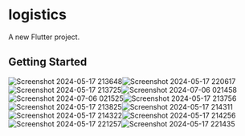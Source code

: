 # logistics

A new Flutter project.

## Getting Started

![Screenshot 2024-05-17 213648](https://github.com/yassa1312/Logistics/assets/139929196/20d4c0d2-c646-4629-887b-441d762bc00c)![Screenshot 2024-05-17 220617](https://github.com/yassa1312/Logistics/assets/139929196/150e8599-a72d-4bb4-89da-aaedb1eea507)
![Screenshot 2024-05-17 213725](https://github.com/yassa1312/Logistics/assets/139929196/17c889bf-d2eb-4ce1-9ff4-d2f6ccb6db58)![Screenshot 2024-07-06 021458](https://github.com/yassa1312/Logistics/assets/139929196/2f00b67e-e507-4130-a344-33dff528d996)
![Screenshot 2024-07-06 021525](https://github.com/yassa1312/Logistics/assets/139929196/a47e93d6-6d48-4157-a1af-e24b37d855b7)![Screenshot 2024-05-17 213756](https://github.com/yassa1312/Logistics/assets/139929196/49318520-f00d-4f6f-8472-3df713845b20)
![Screenshot 2024-05-17 213825](https://github.com/yassa1312/Logistics/assets/139929196/b2793aa0-907c-4f5d-b627-ef20b209a9a3)![Screenshot 2024-05-17 214311](https://github.com/yassa1312/Logistics/assets/139929196/8c4d3e7a-7ed3-4c72-aa94-1de4da70e51b)
![Screenshot 2024-05-17 214322](https://github.com/yassa1312/Logistics/assets/139929196/254c2d28-d5ec-4a50-aee2-09e5d90d1755)![Screenshot 2024-05-17 214256](https://github.com/yassa1312/Logistics/assets/139929196/cfe46b72-6b97-45a4-98f5-684299b8591e)
![Screenshot 2024-05-17 221257](https://github.com/yassa1312/Logistics/assets/139929196/673dd7b0-dede-4b3c-ae33-aca6d8e8e156)![Screenshot 2024-05-17 221435](https://github.com/yassa1312/Logistics/assets/139929196/4795585c-ff98-47b3-9a3d-18ee7a32a92f)


















